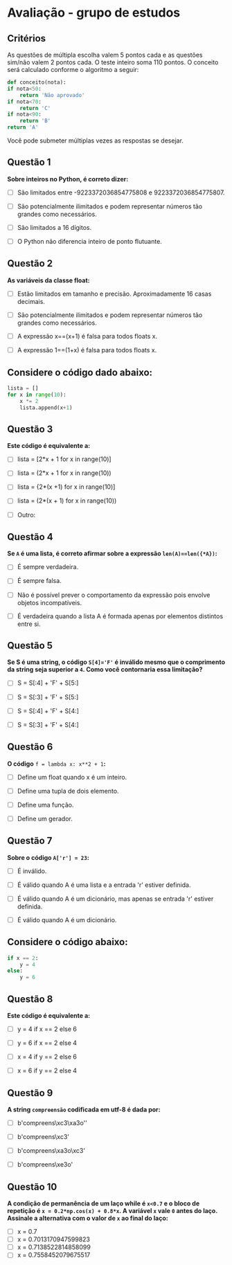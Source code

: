 # Avaliação - grupo de estudos

## Critérios
As questões de múltipla escolha valem 5 pontos cada e as questões sim/não valem 2 pontos cada. O teste inteiro soma 110 pontos. O conceito será calculado conforme o algoritmo a seguir:
```python
def conceito(nota):
if nota<50:
    return 'Não aprovado'
if nota<70:
    return 'C'
if nota<90:
    return 'B'
return 'A'
```
Você pode submeter múltiplas vezes as respostas se desejar.



## Questão 1
**Sobre inteiros no Python, é correto dizer:**
- [ ] São limitados entre -9223372036854775808 e 9223372036854775807.
- [ ] São potencialmente ilimitados e podem representar números tão grandes como
necessários.
- [ ] São limitados a 16 dígitos.
- [ ] O Python não diferencia inteiro de ponto flutuante.



## Questão 2
**As variáveis da classe float:**
- [ ] Estão limitados em tamanho e precisão. Aproximadamente 16 casas decimais.
- [ ] São potencialmente ilimitados e podem representar números tão grandes como
necessários.
- [ ] A expressão x==(x+1) é falsa para todos floats x.
- [ ] A expressão 1==(1+x) é falsa para todos floats x.



## Considere o código dado abaixo:
```python
lista = []
for x in range(10):
    x *= 2
    lista.append(x+1)
```


## Questão 3
**Este código é equivalente a:**
- [ ] lista = [2*x + 1 for x in range(10)]
- [ ] lista = (2*x + 1 for x in range(10))
- [ ] lista = {2*(x +1) for x in range(10)]
- [ ] lista = (2*(x + 1) for x in range(10))
- [ ] Outro:



## Questão 4
**Se ``A`` é uma lista, é correto afirmar sobre a expressão ``len(A)==len({*A})``:**
- [ ] É sempre verdadeira.
- [ ] É sempre falsa.
- [ ] Não é possível prever o comportamento da expressão pois envolve objetos incompatíveis.
- [ ] É verdadeira quando a lista A é formada apenas por elementos distintos entre si.



## Questão 5
**Se S é uma string, o código ``S[4]='F'`` é inválido mesmo que o comprimento da string seja superior a ``4``. Como você contornaria essa limitação?**
- [ ] S = S[:4] + 'F' + S[5:]
- [ ] S = S[:3] + 'F' + S[5:]
- [ ] S = S[:4] + 'F' + S[4:]
- [ ] S = S[:3] + 'F' + S[4:]



## Questão 6
**O código** ``f = lambda x: x**2 + 1``**:**
- [ ] Define um float quando x é um inteiro.
- [ ] Define uma tupla de dois elemento.
- [ ] Define uma função.
- [ ] Define um gerador.



## Questão 7
**Sobre o código ``A['r'] = 23``:**
- [ ] É inválido.
- [ ] É válido quando A é uma lista e a entrada 'r' estiver definida.
- [ ] É válido quando A é um dicionário, mas apenas se entrada 'r' estiver definida.
- [ ] É válido quando A é um dicionário.



## Considere o código abaixo:
```python
if x == 2:
    y = 4
else:
    y = 6
```


## Questão 8
**Este código é equivalente a:**
- [ ] y = 4 if x == 2 else 6
- [ ] y = 6 if x == 2 else 4
- [ ] x = 4 if y == 2 else 6
- [ ] x = 6 if y == 2 else 4



## Questão 9
**A string ``compreensão`` codificada em utf-8 é dada por:**
- [ ] b'compreens\xc3\xa3o''
- [ ] b'compreens\xc3'
- [ ] b'compreens\xa3o\xc3'
- [ ] b'compreens\xe3o'



## Questão 10
**A condição de permanência de um laço while é ``x<0.7`` e o bloco de repetição é ``x = 0.2*np.cos(x) + 0.8*x``. A variável ``x`` vale ``0`` antes do laço. Assinale a alternativa com o valor de ``x`` ao final do laço:**
- [ ] x = 0.7
- [ ] x = 0.7013170947599823
- [ ] x = 0.7138522814858099
- [ ] x = 0.7558452079675517

